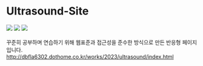 # Ultrasound-Site
<img src="https://img.shields.io/badge/HTML5-e34f26?style=flat&logo=html5&logoColor=fff"/> <img src="https://img.shields.io/badge/CSS3-green?style=flat&logo=css3&logoColor=fff"/> <img src="https://img.shields.io/badge/jQuery-0769AD?style=flat&logo=jquery&logoColor=fff"/>
</br></br>
꾸준히 공부하며 연습하기 위해 웹표준과 접근성을 준수한 방식으로 만든 반응형 페이지 입니다.
</br>
http://dbfla6302.dothome.co.kr/works/2023/ultrasound/index.html
